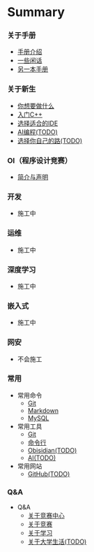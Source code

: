 # Summary

### 关于手册
* [手册介绍](/README.md)
* [一些闲话](/Some-Words.md)
* [另一本手册](/Another.md)

### 关于新生
* [你想要做什么](/Freshman/What-U-Want.md)
* [入门C++](/Freshman/Quick-Start-C.md)
* [选择适合的IDE](/Freshman/Choose-IDE.md)
* [AI编程(TODO)](/Freshman/AI-Programming.md)
* [选择你自己的路(TODO)](/Freshman/Choose-Your-Road.md)

### OI（程序设计竞赛）
* [简介与声明](/OI/README.md)

### 开发
* 施工中

### 运维
* 施工中

### 深度学习
* 施工中

### 嵌入式
* 施工中

### 网安
* 不会施工

### 常用
* 常用命令
    * [Git](/Common/Command/Git.md)
    * [Markdown](/Common/Command/Markdown.md)
    * [MySQL](/Common/Command/MySQL.md)
* 常用工具
    * [Git](/Common/Tool/Git.md)
    * [命令行](/Common/Tool/Command-Line.md)
    * [Obisidian(TODO)](/Common/Tool/Obisdian.md)
    * [AI(TODO)](/Common/Tool/AI.md)
* 常用网站
    * [GitHub(TODO)](/Common/Website/GitHub.md)

### Q&A
* Q&A
    * [关于竞赛中心](/QA/About-Competition-Center.md)
    * [关于竞赛](/QA/About-Competiton.md)
    * [关于学习](/QA/About-Study.md)
    * [关于大学生活(TODO)](/QA/About-University-Life.md)
